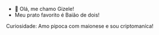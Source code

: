 - 👋 Olá, me chamo Gizele!
- Meu prato favorito é Baião de dois!

Curiosidade: Amo pipoca com maionese e sou criptomaníca!
